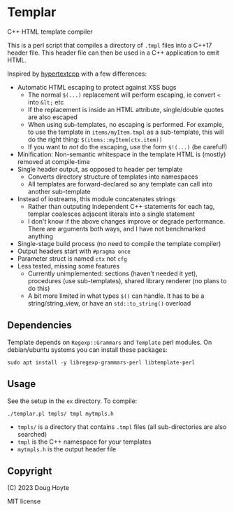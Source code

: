 # Templar

C++ HTML template compiler

This is a perl script that compiles a directory of `.tmpl` files into a C++17 header file. This header file can then be used in a C++ application to emit HTML.

Inspired by [hypertextcpp](https://github.com/kamchatka-volcano/hypertextcpp) with a few differences:

* Automatic HTML escaping to protect against XSS bugs
  * The normal `$(...)` replacement will perform escaping, ie convert `<` into `&lt;` etc
  * If the replacement is inside an HTML attribute, single/double quotes are also escaped
  * When using sub-templates, no escaping is performed. For example, to use the template in `items/myItem.tmpl` as a sub-template, this will do the right thing: `$(items::myItem(ctx.item))`
  * If you want to *not* do the escaping, use the form `$!(...)` (be careful!)
* Minification: Non-semantic whitespace in the template HTML is (mostly) removed at compile-time
* Single header output, as opposed to header per template
  * Converts directory structure of templates into namespaces
  * All templates are forward-declared so any template can call into another sub-template
* Instead of iostreams, this module concatenates strings
  * Rather than outputing independent C++ statements for each tag, templar coalesces adjacent literals into a single statement
  * I don't know if the above changes improve or degrade performance. There are arguments both ways, and I have not benchmarked anything
* Single-stage build process (no need to compile the template compiler)
* Output headers start with `#pragma once`
* Parameter struct is named `ctx` not `cfg`
* Less tested, missing some features
  * Currently unimplemented: sections (haven't needed it yet), procedures (use sub-templates), shared library renderer (no plans to do this)
  * A bit more limited in what types `$()` can handle. It has to be a string/string_view, or have an `std::to_string()` overload

## Dependencies

Template depends on `Regexp::Grammars` and `Template` perl modules. On debian/ubuntu systems you can install these packages:

    sudo apt install -y libregexp-grammars-perl libtemplate-perl

## Usage

See the setup in the `ex` directory. To compile:

    ./templar.pl tmpls/ tmpl mytmpls.h

* `tmpls/` is a directory that contains `.tmpl` files (all sub-directories are also searched)
* `tmpl` is the C++ namespace for your templates
* `mytmpls.h` is the output header file

## Copyright

(C) 2023 Doug Hoyte

MIT license
